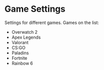 # Game Settings

Settings for different games. 
Games on the list:

* Overwatch 2
* Apex Legends
* Valorant
* CS:GO
* Paladins
* Fortnite
* Rainbow 6